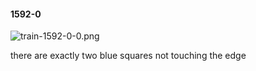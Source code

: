 #### 1592-0
![train-1592-0-0.png](https://github.com/lil-lab/nlvr/raw/master/nlvr/train/images/60/train-1592-0-0.png "train-1592-0-0.png")

there are exactly two blue squares not touching the edge